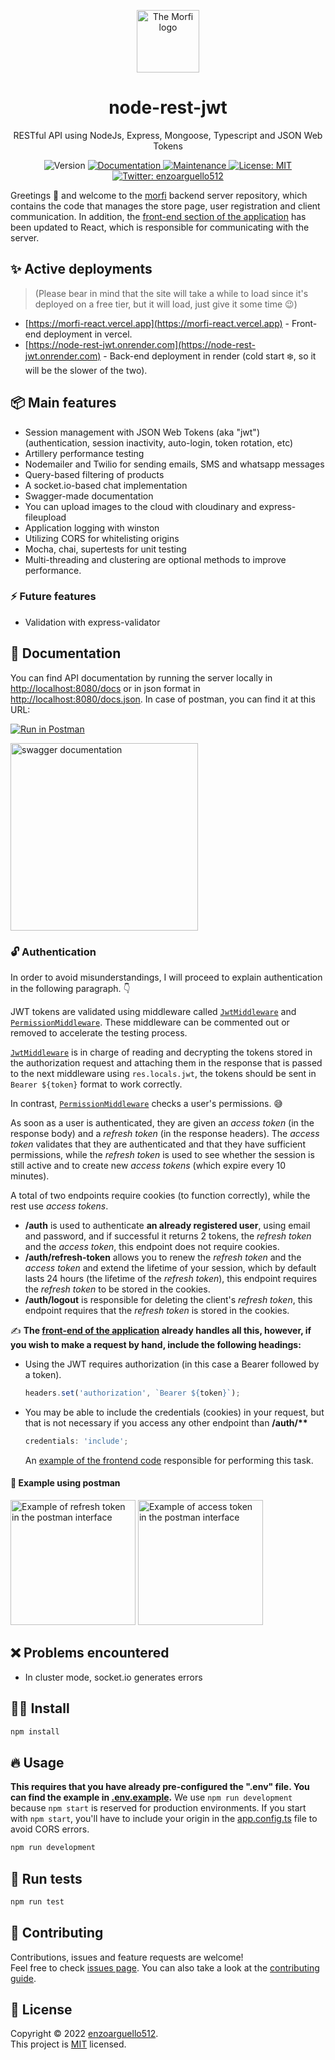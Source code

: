 <p align="center">
  <a href="https://morfi-react.vercel.app">
    <img src="https://i.imgur.com/cDNjn1M.png" alt="The Morfi logo" height="100">
  </a>
</p>
<h1 align="center">node-rest-jwt</h1>
<p align="center">RESTful API using NodeJs, Express, Mongoose, Typescript and JSON Web Tokens</p>
<p align="center">
  <img alt="Version" src="https://img.shields.io/badge/version-0.2.1-blue.svg?cacheSeconds=2592000" />
  <a href="https://github.com/enzoarguello512/api-rest-ecommerce#readme" target="_blank">
    <img alt="Documentation" src="https://img.shields.io/badge/documentation-yes-brightgreen.svg" />
  </a>
  <a href="https://github.com/enzoarguello512/api-rest-ecommerce/graphs/commit-activity" target="_blank">
    <img alt="Maintenance" src="https://img.shields.io/badge/Maintained%3F-yes-green.svg" />
  </a>
  <a href="https://github.com/enzoarguello512/api-rest-ecommerce/blob/master/LICENSE" target="_blank">
    <img alt="License: MIT" src="https://img.shields.io/github/license/enzoarguello512/node-rest-jwt" />
  </a>
  <a href="https://twitter.com/enzoarguello512" target="_blank">
    <img alt="Twitter: enzoarguello512" src="https://img.shields.io/twitter/follow/enzoarguello512.svg?style=social" />
  </a>
</p>

Greetings 👋 and welcome to the [morfi](https://github.com/enzoarguello512/morfi) backend server repository, which contains the code that manages the store page, user registration and client communication. In addition, the [front-end section of the application](https://github.com/enzoarguello512/morfi-react) has been updated to React, which is responsible for communicating with the server.

## ✨ Active deployments

> (Please bear in mind that the site will take a while to load since it's deployed on a free tier, but it will load, just give it some time 😉)

- [https://morfi-react.vercel.app](https://morfi-react.vercel.app) - Front-end deployment in vercel.
- [https://node-rest-jwt.onrender.com](https://node-rest-jwt.onrender.com) - Back-end deployment in render (cold start ❄️, so it will be the slower of the two).

## 📦 Main features

- Session management with JSON Web Tokens (aka "jwt") (authentication, session inactivity, auto-login, token rotation, etc)
- Artillery performance testing
- Nodemailer and Twilio for sending emails, SMS and whatsapp messages
- Query-based filtering of products
- A socket.io-based chat implementation
- Swagger-made documentation
- You can upload images to the cloud with cloudinary and express-fileupload
- Application logging with winston
- Utilizing CORS for whitelisting origins
- Mocha, chai, supertests for unit testing
- Multi-threading and clustering are optional methods to improve performance.

### ⚡ Future features

- Validation with express-validator

## 📄 Documentation

You can find API documentation by running the server locally in [http://localhost:8080/docs](http://localhost:8080/docs) or in json format in [http://localhost:8080/docs.json](http://localhost:8080/docs.json). In case of postman, you can find it at this URL:

[![Run in Postman](https://run.pstmn.io/button.svg)](https://app.getpostman.com/run-collection/21804622-0cbf027e-b7d9-43d9-b3fa-8420678ff43e?action=collection%2Ffork&collection-url=entityId%3D21804622-0cbf027e-b7d9-43d9-b3fa-8420678ff43e%26entityType%3Dcollection%26workspaceId%3D24718fbd-be5a-41e1-a995-e91f81e3a8fe)

  <img src="https://user-images.githubusercontent.com/75096734/208274577-0ad2dc20-f114-4679-9158-a4ea25e5b867.png" alt="swagger documentation" height="300">

### 🔓 Authentication

In order to avoid misunderstandings, I will proceed to explain authentication in the following paragraph. 👇

JWT tokens are validated using middleware called [`JwtMiddleware`](https://github.com/enzoarguello512/node-rest-jwt/blob/main/src/services/auth/middleware/jwt.middleware.ts) and [`PermissionMiddleware`](https://github.com/enzoarguello512/node-rest-jwt/blob/main/src/common/middleware/common.permission.middleware.ts). These middleware can be commented out or removed to accelerate the testing process.

[`JwtMiddleware`](https://github.com/enzoarguello512/node-rest-jwt/blob/main/src/services/auth/middleware/jwt.middleware.ts) is in charge of reading and decrypting the tokens stored in the authorization request and attaching them in the response that is passed to the next middleware using `res.locals.jwt`, the tokens should be sent in `Bearer ${token}` format to work correctly.

In contrast, [`PermissionMiddleware`](https://github.com/enzoarguello512/node-rest-jwt/blob/main/src/common/middleware/common.permission.middleware.ts) checks a user's permissions. 😅

As soon as a user is authenticated, they are given an _access token_ (in the response body) and a _refresh token_ (in the response headers). The _access token_ validates that they are authenticated and that they have sufficient permissions, while the _refresh token_ is used to see whether the session is still active and to create new _access tokens_ (which expire every 10 minutes).

A total of two endpoints require cookies (to function correctly), while the rest use _access tokens_.

- **/auth** is used to authenticate **an already registered user**, using email and password, and if successful it returns 2 tokens, the _refresh token_ and the _access token_, this endpoint does not require cookies.
- **/auth/refresh-token** allows you to renew the _refresh token_ and the _access token_ and extend the lifetime of your session, which by default lasts 24 hours (the lifetime of the _refresh token_), this endpoint requires the _refresh token_ to be stored in the cookies.
- **/auth/logout** is responsible for deleting the client's _refresh token_, this endpoint requires that the _refresh token_ is stored in the cookies.

✍ **The [front-end of the application](https://github.com/enzoarguello512/morfi-react) already handles all this, however, if you wish to make a request by hand, include the following headings:**

- Using the JWT requires authorization (in this case a Bearer followed by a token).

  ```javascript
  headers.set('authorization', `Bearer ${token}`);
  ```

- You may be able to include the credentials (cookies) in your request, but that is not necessary if you access any other endpoint than **/auth/\*\***

  ```javascript
  credentials: 'include';
  ```

  An [example of the frontend code](https://github.com/enzoarguello512/morfi-react/blob/f32a1d0e0ecaccd72266cbb8f553390b60ca3f2e/src/app/api/apiSlice.tsx#L20) responsible for performing this task.

#### 🚀 Example using postman

<img src="https://user-images.githubusercontent.com/75096734/208273023-801073a1-bf18-433c-adb9-59f7411b1384.png" alt="Example of refresh token in the postman interface" height="200">
<img src="https://user-images.githubusercontent.com/75096734/208273305-629efb38-1e90-41af-b8db-564a44efa241.png" alt="Example of access token in the postman interface" height="200">

## ❌ Problems encountered

- In cluster mode, socket.io generates errors

## 👨‍💻 Install

```sh
npm install
```

## 🔥 Usage

**This requires that you have already pre-configured the ".env" file. You can find the example in [.env.example](https://github.com/enzoarguello512/node-rest-jwt/blob/develop/.env.example).**
We use `npm run development` because `npm start` is reserved for production environments. If you start with `npm start`, you'll have to include your origin in the [app.config.ts](https://github.com/enzoarguello512/node-rest-jwt/blob/3bff15c66a00b1ea61601f72492ebde0f4d5e7cf/src/components/app/app.config.ts#L6) file to avoid CORS errors.

```sh
npm run development
```

## 🧪 Run tests

```sh
npm run test
```

## 🤝 Contributing

Contributions, issues and feature requests are welcome!<br />Feel free to check
[issues page](https://github.com/enzoarguello512/api-rest-ecommerce/issues). You
can also take a look at the [contributing guide](https://github.com/enzoarguello512/api-rest-ecommerce/blob/master/CONTRIBUTING.md).

## 📝 License

Copyright © 2022 [enzoarguello512](https://github.com/enzoarguello512).<br />
This project is
[MIT](https://github.com/enzoarguello512/api-rest-ecommerce/blob/master/LICENSE)
licensed.
